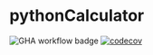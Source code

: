 # pythonCalculator

![GHA workflow badge](https://github.com/kaipainenoskari/pythonCalculator/workflows/CI/badge.svg)
[![codecov](https://codecov.io/gh/kaipainenoskari/pythonCalculator/branch/main/graph/badge.svg?token=X36MNHE0K0)](https://codecov.io/gh/kaipainenoskari/pythonCalculator)
